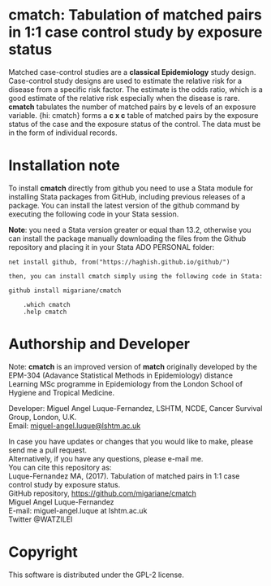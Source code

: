 # cmatch: Tabulation of matched pairs in 1:1 case control study by exposure status

Matched case-control studies are a **classical Epidemiology** study design. Case-control study designs are used
to estimate the relative risk for a disease from a specific risk factor. The estimate is the odds ratio, which is 
a good estimate of the relative risk especially when the disease is rare. **cmatch** tabulates the number of 
matched pairs by **c** levels of an exposure variable. {hi: cmatch} forms a **c x c** table of matched pairs 
by the exposure status of the case and the exposure status of the control. The data must be in the form of individual records.  

# Installation note    

To install **cmatch** directly from github you need to use a Stata module for installing Stata packages from GitHub, including previous releases of a package. You can install the latest version of the github command by executing the following code in your Stata session.  

**Note**: you need a Stata version greater or equal than 13.2, otherwise you can install the package manually downloading the files from the Github repository and placing it in your Stata ADO PERSONAL folder:   

    net install github, from("https://haghish.github.io/github/")  

    then, you can install cmatch simply using the following code in Stata:  

    github install migariane/cmatch  
   
        .which cmatch   
        .help cmatch   

# Authorship and Developer

Note: **cmatch** is an improved version of **match** originally developed by the EPM-304 (Adavance Statistical Methods in Epidemiology) distance Learning MSc programme in Epidemiology from the London School of Hygiene and Tropical Medicine.  

Developer: Miguel Angel Luque-Fernandez, LSHTM, NCDE, Cancer Survival Group, London, U.K.      
Email: miguel-angel.luque@lshtm.ac.uk   

In case you have updates or changes that you would like to make, please send me a pull request.    
Alternatively, if you have any questions, please e-mail me.       
You can cite this repository as:    
Luque-Fernandez MA, (2017). Tabulation of matched pairs in 1:1 case control study by exposure status.   
GitHub repository, https://github.com/migariane/cmatch   
Miguel Angel Luque-Fernandez    
E-mail: miguel-angel.luque at lshtm.ac.uk  
Twitter @WATZILEI  

# Copyright
This software is distributed under the GPL-2 license.  


